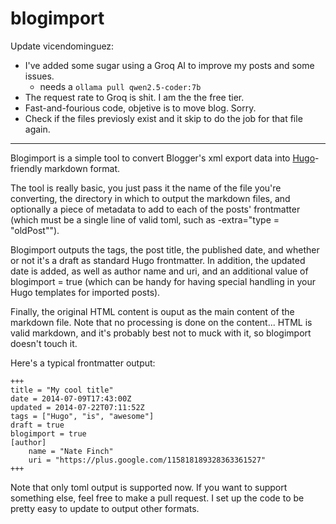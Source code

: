 blogimport
==========

Update vicendominguez: 

* I've added some sugar using a Groq AI to improve my posts and some issues.
    * needs a `ollama pull qwen2.5-coder:7b`
* The request rate to Groq is shit. I am the the free tier.
* Fast-and-fourious code, objetive is to move blog. Sorry.
* Check if the files previosly exist and it skip to do the job for that file again.

--------

Blogimport is a simple tool to convert Blogger's xml export data into
[Hugo](http://hugo.spf13.com)-friendly markdown format.

The tool is really basic, you just pass it the name of the file you're
converting, the directory in which to output the markdown files, and optionally
a piece of metadata to add to each of the posts' frontmatter (which must be a
single line of valid toml, such as -extra="type = \"oldPost\"").

Blogimport outputs the tags, the post title, the published date, and whether or
not it's a draft as standard Hugo frontmatter.  In addition, the updated date is
added, as well as author name and uri, and an additional value of blogimport =
true (which can be handy for having special handling in your Hugo templates for
imported posts).

Finally, the original HTML content is ouput as the main content of the markdown
file.  Note that no processing is done on the content... HTML is valid markdown,
and it's probably best not to muck with it, so blogimport doesn't touch it.

Here's a typical frontmatter output:

	+++
	title = "My cool title"
	date = 2014-07-09T17:43:00Z
	updated = 2014-07-22T07:11:52Z
	tags = ["Hugo", "is", "awesome"]
	draft = true
	blogimport = true 
	[author]
		name = "Nate Finch"
		uri = "https://plus.google.com/115818189328363361527"
	+++

Note that only toml output is supported now.  If you want to support something
else, feel free to make a pull request.  I set up the code to be pretty easy to
update to output other formats.
